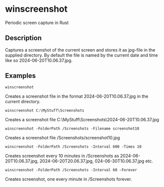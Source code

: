 # winscreenshot
Periodic screen capture in Rust

## Description
Captures a screenshot of the current screen and stores it as jpg-file in the supplied directory.
By default the file is named by the current date and time like so 2024-06-20T10.06.37.jpg.

## Examples

```
winscreenshot
```
Creates a screenshot file in the format 2024-06-20T10.06.37.jpg in the current directory.
```
winscreenshot C:\MyStuff\Screenshots
```
Creates a screenshot file C:\MyStuff\Screenshots\2024-06-20T10.06.37.jpg
```
winscreenshot -FolderPath /Screenshots -Filename screenshot10
```
Creates a screenshot file /Screenshots/screenshot10.jpg
```
winscreenshot -FolderPath /Screenshots -Interval 600 -Times 10
```
Creates screenshot every 10 minutes in /Screenshots as 2024-06-20T10.06.37.jpg,
2024-06-20T20.06.37.jpg, 024-06-30T10.06.37.jpg etc.

```
winscreenshot -FolderPath /Screenshots -Interval 60 -Forever
```
Creates screenshot, one every minute in /Screenshots forever.
